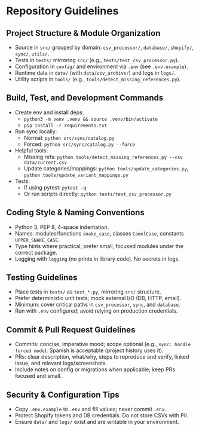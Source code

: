 # Repository Guidelines

## Project Structure & Module Organization
- Source in `src/` grouped by domain: `csv_processor/`, `database/`, `shopify/`, `sync/`, `utils/`.
- Tests in `tests/` mirroring `src/` (e.g., `tests/test_csv_processor.py`).
- Configuration in `config/` and environment via `.env` (see `.env.example`).
- Runtime data in `data/` (with `data/csv_archive/`) and logs in `logs/`.
- Utility scripts in `tools/` (e.g., `tools/detect_missing_references.py`).

## Build, Test, and Development Commands
- Create env and install deps:
  - `python3 -m venv .venv && source .venv/bin/activate`
  - `pip install -r requirements.txt`
- Run sync locally:
  - Normal: `python src/sync/catalog.py`
  - Forced: `python src/sync/catalog.py --force`
- Helpful tools:
  - Missing refs: `python tools/detect_missing_references.py --csv data/current.csv`
  - Update categories/mappings: `python tools/update_categories.py`, `python tools/update_variant_mappings.py`
- Tests:
  - If using pytest: `pytest -q`
  - Or run scripts directly: `python tests/test_csv_processor.py`

## Coding Style & Naming Conventions
- Python 3, PEP 8, 4-space indentation.
- Names: modules/functions `snake_case`, classes `CamelCase`, constants `UPPER_SNAKE_CASE`.
- Type hints where practical; prefer small, focused modules under the correct package.
- Logging with `logging` (no prints in library code). No secrets in logs.

## Testing Guidelines
- Place tests in `tests/` as `test_*.py`, mirroring `src/` structure.
- Prefer deterministic unit tests; mock external I/O (DB, HTTP, email). 
- Minimum: cover critical paths in `csv_processor`, `sync`, and `database`.
- Run with `.env` configured; avoid relying on production credentials.

## Commit & Pull Request Guidelines
- Commits: concise, imperative mood; scope optional (e.g., `sync: handle forced mode`). Spanish is acceptable (project history uses it).
- PRs: clear description, what/why, steps to reproduce and verify, linked issue, and relevant logs/screenshots.
- Include notes on config or migrations when applicable; keep PRs focused and small.

## Security & Configuration Tips
- Copy `.env.example` to `.env` and fill values; never commit `.env`.
- Protect Shopify tokens and DB credentials. Do not store CSVs with PII.
- Ensure `data/` and `logs/` exist and are writable in your environment.
